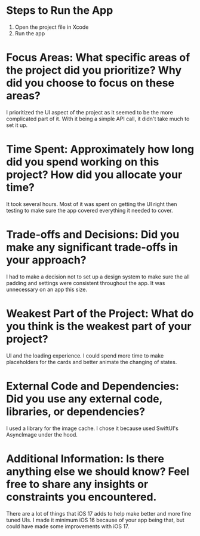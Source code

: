 # Steps to Run the App
1. Open the project file in Xcode
2. Run the app

# Focus Areas: What specific areas of the project did you prioritize? Why did you choose to focus on these areas?
I prioritized the UI aspect of the project as it seemed to be the more complicated part of it. With it being a simple API call, it didn't take much to set it up.

# Time Spent: Approximately how long did you spend working on this project? How did you allocate your time?
It took several hours. Most of it was spent on getting the UI right then testing to make sure the app covered everything it needed to cover.

# Trade-offs and Decisions: Did you make any significant trade-offs in your approach?
I had to make a decision not to set up a design system to make sure the all padding and settings were consistent throughout the app. It was unnecessary on an app this size.

# Weakest Part of the Project: What do you think is the weakest part of your project?
UI and the loading experience. I could spend more time to make placeholders for the cards and better animate the changing of states.

# External Code and Dependencies: Did you use any external code, libraries, or dependencies?
I used a library for the image cache. I chose it because used SwiftUI's AsyncImage under the hood.

# Additional Information: Is there anything else we should know? Feel free to share any insights or constraints you encountered.
There are a lot of things that iOS 17 adds to help make better and more fine tuned UIs. I made it minimum iOS 16 because of your app being that, but could have made some improvements with iOS 17.
